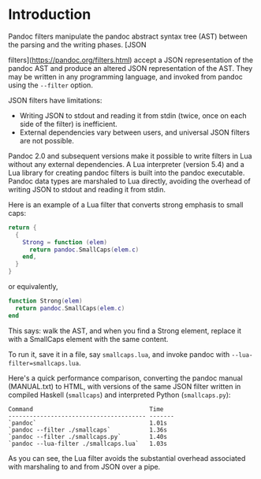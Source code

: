 # Introduction

Pandoc filters manipulate the pandoc
abstract syntax tree (AST) between the parsing
and the writing phases. [JSON

filters](https://pandoc.org/filters.html) accept a JSON
representation of the pandoc AST and produce an altered JSON
representation of the AST. They may be written in any
programming language, and invoked from pandoc using the
`--filter` option.

 JSON filters have limitations:
- Writing JSON to stdout and reading it from stdin (twice, once on
each side of the filter) is inefficient.
- External dependencies vary between users, and universal JSON filters are not possible.


Pandoc 2.0 and subsequent versions make it possible to write
filters in Lua without any external dependencies. A Lua
interpreter (version 5.4) and a Lua library for creating pandoc
filters is built into the pandoc executable. Pandoc data types
are marshaled to Lua directly, avoiding the overhead of writing
JSON to stdout and reading it from stdin.

Here is an example of a Lua filter that converts strong emphasis
to small caps:

``` lua
return {
  {
    Strong = function (elem)
      return pandoc.SmallCaps(elem.c)
    end,
  }
}
```

or equivalently,

``` lua
function Strong(elem)
  return pandoc.SmallCaps(elem.c)
end
```

This says: walk the AST, and when you find a Strong element,
replace it with a SmallCaps element with the same content.

To run it, save it in a file, say `smallcaps.lua`, and invoke
pandoc with `--lua-filter=smallcaps.lua`.

Here's a quick performance comparison, converting the pandoc
manual (MANUAL.txt) to HTML, with versions of the same JSON
filter written in compiled Haskell (`smallcaps`) and interpreted
Python (`smallcaps.py`):

    Command                                 Time
    --------------------------------------- -------
    `pandoc`                                1.01s
    `pandoc --filter ./smallcaps`           1.36s
    `pandoc --filter ./smallcaps.py`        1.40s
    `pandoc --lua-filter ./smallcaps.lua`   1.03s

As you can see, the Lua filter avoids the substantial overhead
associated with marshaling to and from JSON over a pipe.
